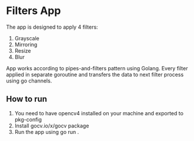 # Filters App

The app is designed to apply 4 filters:
1) Grayscale
2) Mirroring
3) Resize
4) Blur

App works according to pipes-and-filters pattern using Golang.
Every filter applied in separate goroutine and transfers the data to next filter process using go channels.

## How to run
1) You need to have opencv4 installed on your machine and exported to pkg-config
2) Install gocv.io/x/gocv package
3) Run the app using go run .